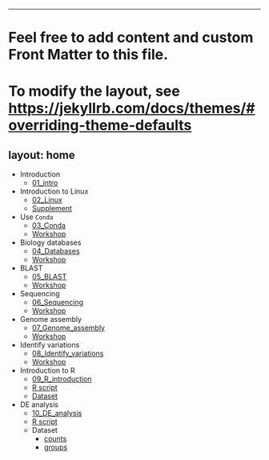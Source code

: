 <head>
  <script src="https://use.fontawesome.com/releases/v5.12.0/js/all.js" data-auto-add-css="false"></script>
  <link href="https://use.fontawesome.com/releases/v5.12.0/css/svg-with-js.css" rel="stylesheet" />
  <script src="https://cdn.staticfile.org/mermaid/8.2.1/mermaid.min.js"></script>
</head>

---
# Feel free to add content and custom Front Matter to this file.
# To modify the layout, see https://jekyllrb.com/docs/themes/#overriding-theme-defaults

layout: home
---

- Introduction
  - [01_intro](Nodeppt/dist/01_intro.html)
- Introduction to Linux
  - [02_Linux](Nodeppt/dist/02_Linux.html)
  - [Supplement](Workshops/S01_Linux.html)
- Use `Conda`
  - [03_Conda](Nodeppt/dist/03_Conda.html)
  - [Workshop](Workshops/W02_Conda.html)
- Biology databases
  - [04_Databases](Nodeppt/dist/04_Databases.html)
  - [Workshop](Workshops/W03_Databases.html)
- BLAST
  - [05_BLAST](Nodeppt/dist/05_BLAST.html)
  - [Workshop](Workshops/W04_BLAST.html)
- Sequencing
  - [06_Sequencing](Nodeppt/dist/06_Sequencing_and_FastQ.html)
  - [Workshop](Workshops/W05_FastQ_trimming_and_QC.html)
- Genome assembly
  - [07_Genome_assembly](Nodeppt/dist/07_Genome_assembly.html)
  - [Workshop](Workshops/W06_Assemble.html)
- Identify variations
  - [08_Identify_variations](Nodeppt/dist/08_Identify_variations.html)
  - [Workshop](Workshops/W07_Identify_variations.html)
- Introduction to R
  - [09_R_introduction](Nodeppt/dist/09_R_introduction.html)
  - [R script](R/r_introduction.R)
  - [Dataset](R/worms.txt)
- DE analysis
  - [10_DE_analysis](Nodeppt/dist/10_DE_analysis.html)
  - [R script](R/deseq_script.R)
  - Dataset
    - [counts](R/counts.csv)
    - [groups](R/metadata.csv)